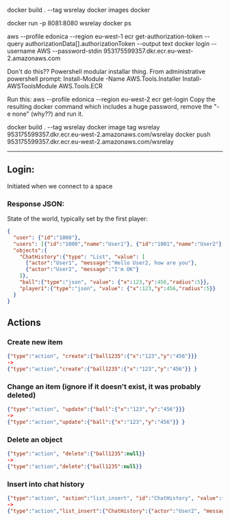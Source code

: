 docker build . --tag wsrelay
docker images
docker 

docker run -p 8081:8080 wsrelay
docker ps

aws --profile edonica --region  eu-west-1  ecr get-authorization-token --query authorizationData[].authorizationToken --output text
docker login --username AWS --password-stdin 953175599357.dkr.ecr.eu-west-2.amazonaws.com

Don't do this??
  Powershell modular installar thing.  From administrative powershell prompt:
  Install-Module -Name AWS.Tools.Installer
  Install-AWSToolsModule AWS.Tools.ECR

Run this:
  aws --profile edonica --region eu-west-2 ecr get-login 
  Copy the resulting docker command which includes a huge password, remove the "-e none" (why??) and run it.

docker build . --tag wsrelay
docker image tag wsrelay 953175599357.dkr.ecr.eu-west-2.amazonaws.com/wsrelay
docker push 953175599357.dkr.ecr.eu-west-2.amazonaws.com/wsrelay


----

## Login:
Initiated when we connect to a space
### Response JSON:
State of the world, typically set by the first player:
```json
{
  "user": {"id":"1000"},
  "users": [{"id":"1000","name":"User1"}, {"id":"1001","name":"User2"}],
  "objects":{
    "ChatHistory":{"type": "List", "value": [
      {"actor":"User1", "message":"Hello User2, how are you"},
      {"actor":"User2", "message":"I'm OK"}
    ]},
    "ball":{"type":"json", "value": {"x":123,"y":456,"radius":5}}, 
    "player1":{"type":"json", "value": {"x":123,"y":456,"radius":5}}
  }
}
```

## Actions



### Create new item
```json
{"type":"action", "create":{"ball1235":{"x":"123","y":"456"}}}
->
{"type":"action","create":{"ball1235":{"x":"123","y":"456"}} }
```

### Change an item (ignore if it doesn't exist, it was probably deleted)
```json
{"type":"action", "update":{"ball":{"x":"123","y":"456"}}}
->
{"type":"action","update":{"ball":{"x":"123","y":"456"}} }
```

### Delete an object
```json
{"type":"action", "delete":{"ball1235":null}}
->
{"type":"action","delete":{"ball1235":null}}
```

### Insert into chat history
```json
{"type":"action", "action":"list_insert", "id":"ChatHistory", "value":{"actor":"User2", "message":"I'm OK"}}
->
{"type":"action","list_insert":{"ChatHistory":{"actor":"User2", "message":"I'm OK"}}
```
